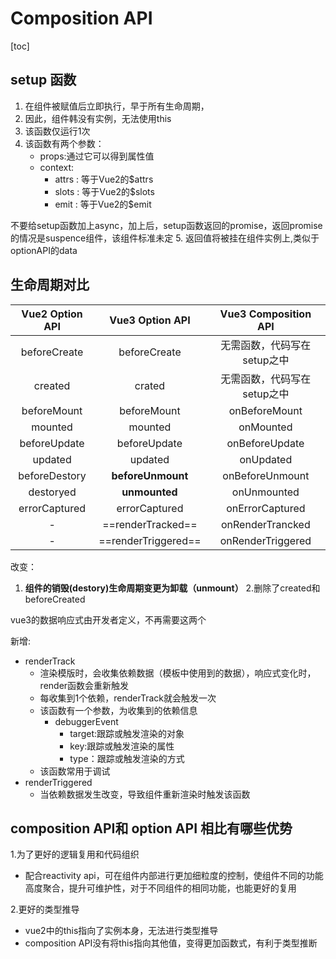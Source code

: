 # Composition API

[toc]

## setup 函数

1. 在组件被赋值后立即执行，早于所有生命周期，
2. 因此，组件韩没有实例，无法使用this
3. 该函数仅运行1次
4. 该函数有两个参数：
    - props:通过它可以得到属性值
    - context:
      - attrs : 等于Vue2的$attrs
      - slots : 等于Vue2的$slots
      - emit  : 等于Vue2的$emit

不要给setup函数加上async，加上后，setup函数返回的promise，返回promise的情况是suspence组件，该组件标准未定
5. 返回值将被挂在组件实例上,类似于optionAPI的data


## 生命周期对比

|   Vue2 Option API   |   Vue3 Option API   |   Vue3 Composition API      |
| :-----------------: | :-----------------: | :-------------------------: |
| beforeCreate        | beforeCreate        | 无需函数，代码写在setup之中 |
| created             | crated              | 无需函数，代码写在setup之中 |
| beforeMount         | beforeMount         | onBeforeMount               |
| mounted             | mounted             | onMounted                   |
| beforeUpdate        | beforeUpdate        | onBeforeUpdate              |
| updated             | updated             | onUpdated                   |
| beforeDestory       | **beforeUnmount**   | onBeforeUnmount             |
| destoryed           | **unmounted**       | onUnmounted                 |
| errorCaptured       | errorCaptured       | onErrorCaptured             |
| -                   | ==renderTracked==   | onRenderTrancked            |
| -                   | ==renderTriggered== | onRenderTriggered           |

改变：

  1. **组件的销毁(destory)生命周期变更为卸载（unmount）**
  2.删除了created和beforeCreated

vue3的数据响应式由开发者定义，不再需要这两个

新增:

- renderTrack
  - 渲染模版时，会收集依赖数据（模板中使用到的数据），响应式变化时，render函数会重新触发
  - 每收集到1个依赖，renderTrack就会触发一次
  - 该函数有一个参数，为收集到的依赖信息
    - debuggerEvent
      - target:跟踪或触发渲染的对象
      - key:跟踪或触发渲染的属性
      - type：跟踪或触发渲染的方式
  - 该函数常用于调试
- renderTriggered
  - 当依赖数据发生改变，导致组件重新渲染时触发该函数

## composition API和 option API 相比有哪些优势

1.为了更好的逻辑复用和代码组织

- 配合reactivity api，可在组件内部进行更加细粒度的控制，使组件不同的功能高度聚合，提升可维护性，对于不同组件的相同功能，也能更好的复用
  
2.更好的类型推导
  
- vue2中的this指向了实例本身，无法进行类型推导
- composition API没有将this指向其他值，变得更加函数式，有利于类型推断

